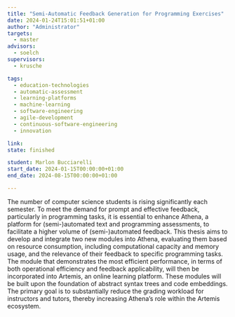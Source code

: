 ```yaml
---
title: "Semi-Automatic Feedback Generation for Programming Exercises"
date: 2024-01-24T15:01:51+01:00
author: "Administrator"
targets:
  - master
advisors:
  - soelch
supervisors:
  - krusche

tags:
  - education-technologies
  - automatic-assessment
  - learning-platforms
  - machine-learning
  - software-engineering
  - agile-development
  - continuous-software-engineering
  - innovation

link: 
state: finished

student: Marlon Bucciarelli
start_date: 2024-01-15T00:00:00+01:00
end_date: 2024-08-15T00:00:00+01:00

---
```

The number of computer science students is rising significantly each semester. To meet the demand for prompt and effective feedback, particularly in programming tasks, it is essential to enhance Athena, a platform for (semi-)automated text and programming assessments, to facilitate a higher volume of (semi-)automated feedback. This thesis aims to develop and integrate
two new modules into Athena, evaluating them based on resource consumption, including computational capacity and memory usage, and the relevance of their feedback to specific programming tasks. The module that demonstrates the most efficient performance, in terms of both operational efficiency and feedback applicability, will then be incorporated into Artemis, an online learning platform. These modules will be built upon the foundation of abstract syntax trees and code embeddings. The primary goal is to substantially reduce the grading workload for instructors and tutors, thereby increasing Athena’s role
within the Artemis ecosystem.
